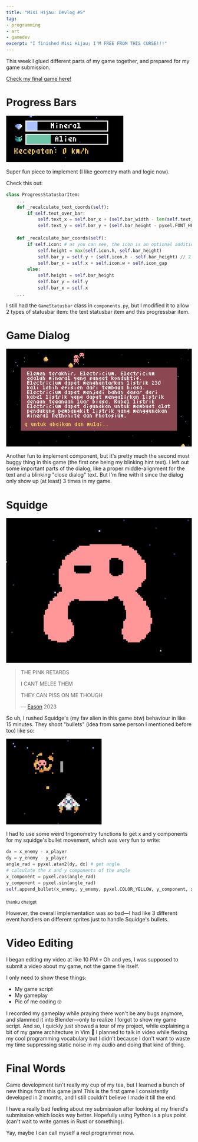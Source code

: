 ```yaml
---
title: "Misi Hijau: Devlog #5"
tag:
- programming
- art
- gamedev
excerpt: "I finished Misi Hijau; I'M FREE FROM THIS CURSE!!!"
---
```


This week I glued different parts of my game together, and prepared for my game submission.

[Check my final game here!](https://daringcuteseal.xyz/software/misi-hijau/)

# Progress Bars
![Progress bars](/blog/image/misi-hijau-5-progress-bars.png)

Super fun piece to implement (I like geometry math and logic now).

Check this out:

```python
class ProgressStatusbarItem:
    ...
    def _recalculate_text_coords(self):
        if self.text_over_bar:
            self.text_x = self.bar_x + (self.bar_width - len(self.text_over_bar * pyxel.FONT_WIDTH)) // 2
            self.text_y = self.bar_y + (self.bar_height - pyxel.FONT_HEIGHT) // 2

    def _recalculate_bar_coords(self):
        if self.icon: # as you can see, the icon is an optional addition
            self.height = max(self.icon.h, self.bar_height)
            self.bar_y = self.y + (self.icon.h - self.bar_height) // 2
            self.bar_x = self.x + self.icon.w + self.icon_gap
        else:
            self.height = self.bar_height
            self.bar_y = self.y
            self.bar_x = self.x
    ...
```

I still had the `GameStatusbar` class in `components.py`, but I modified it to allow 2 types of statusbar item: the text statusbar item and this progressbar item.

# Game Dialog
![Alt text](/blog/image/misi-hijau-5-dialog.png)

Another fun to implement component, but it's pretty much the second most buggy thing in this game (the first one being my blinking hint text). I left out some important parts of the dialog, like a proper middle-alignment for the text and a blinking "close dialog" text. But I'm fine with it since the dialog only show up (at least) 3 times in my game.

# Squidge

![Squidge](/blog/image/misi-hijau-5-squidge2.png)

> THE PINK RETARDS
>
> I CANT MELEE THEM 
>
> THEY CAN PISS ON ME THOUGH
>
> — [Eason](https://ezntek.com) 2023

So uh, I rushed Squidge's (my fav alien in this game btw) behaviour in like 15 minutes. They shoot "bullets" (idea from same person I mentioned before too) like so:

![Squidge being shot](/blog/image/misi-hijau-5-squidge.png)

<!-- future editors: i am aware that this should have been "trigonometric functions" and not whatever this thing below is. -->
I had to use some weird trigonometry functions to get x and y components for my squidge's bullet movement, which was very fun to write:

```python
dx = x_enemy - x_player
dy = y_enemy - y_player
angle_rad = pyxel.atan2(dy, dx) # get angle
# calculate the x and y components of the angle
x_component = pyxel.cos(angle_rad)
y_component = pyxel.sin(angle_rad)
self.append_bullet(x_enemy, y_enemy, pyxel.COLOR_YELLOW, y_component, x_component, 2, 2, True)
```

<sub>thanku chatgpt</sub>

However, the overall implementation was so bad—I had like 3 different event handlers on different sprites just to handle Squidge's bullets.

# Video Editing
I began editing my video at like 10 PM 💀 Oh and yes, I was supposed to submit a video about my game, not the game file itself.

I only need to show these things:
- My game script
- My gameplay
- Pic of me coding 🙄

I recorded my gameplay while praying there won't be any bugs anymore, and slammed it into Blender—only to realize I forgot to show my game script. And so, I quickly just showed a tour of my project, while explaining a bit of my game architecture in Vim 🤡 I planned to talk in video while flexing my cool programming vocabulary but I didn't because I don't want to waste my time suppressing static noise in my audio and doing that kind of thing.

# Final Words

Game development isn't really my cup of my tea, but I learned a bunch of new things from this game jam! This is the first game I consistently developed in 2 months, and I still couldn't believe I made it till the end.

I have a really bad feeling about my submission after looking at my friend's submission which looks way better. Hopefully using Python is a plus point (can't wait to write games in Rust or something).

Yay, maybe I can call myself a *real* programmer now.
